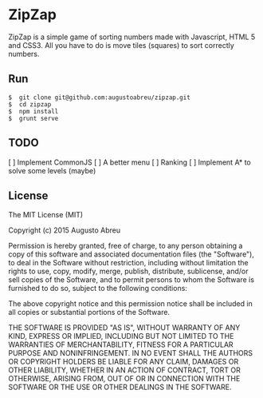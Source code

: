 # ZipZap

ZipZap is a simple game of sorting numbers made with Javascript, HTML 5 and CSS3. All you have to do is move tiles (squares) to sort correctly numbers.

## Run

```
$  git clone git@github.com:augustoabreu/zipzap.git
$  cd zipzap
$  npm install
$  grunt serve
```

## TODO

[ ] Implement CommonJS
[ ] A better menu
[ ] Ranking
[ ] Implement A* to solve some levels (maybe)

## License

The MIT License (MIT)

Copyright (c) 2015 Augusto Abreu

Permission is hereby granted, free of charge, to any person obtaining a copy
of this software and associated documentation files (the "Software"), to deal
in the Software without restriction, including without limitation the rights
to use, copy, modify, merge, publish, distribute, sublicense, and/or sell
copies of the Software, and to permit persons to whom the Software is
furnished to do so, subject to the following conditions:

The above copyright notice and this permission notice shall be included in
all copies or substantial portions of the Software.

THE SOFTWARE IS PROVIDED "AS IS", WITHOUT WARRANTY OF ANY KIND, EXPRESS OR
IMPLIED, INCLUDING BUT NOT LIMITED TO THE WARRANTIES OF MERCHANTABILITY,
FITNESS FOR A PARTICULAR PURPOSE AND NONINFRINGEMENT. IN NO EVENT SHALL THE
AUTHORS OR COPYRIGHT HOLDERS BE LIABLE FOR ANY CLAIM, DAMAGES OR OTHER
LIABILITY, WHETHER IN AN ACTION OF CONTRACT, TORT OR OTHERWISE, ARISING FROM,
OUT OF OR IN CONNECTION WITH THE SOFTWARE OR THE USE OR OTHER DEALINGS IN
THE SOFTWARE.
